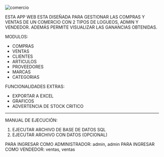 ![comercio](https://user-images.githubusercontent.com/54191222/179877322-c24a4df3-24db-4300-89a4-36b4167f9f69.png)

ESTA APP WEB ESTA DISEÑADA PARA GESTIONAR LAS COMPRAS Y VENTAS DE UN COMERCIO CON 2 TIPOS DE LOGUEOS, ADMIN Y VENDEDOR. ADEMÁS PERMITE VISUALIZAR LAS GANANCIAS OBTENIDAS.

MODULOS:
- COMPRAS
- VENTAS
- CLIENTES
- ARTICULOS
- PROVEEDORES
- MARCAS
- CATEGORIAS

FUNCIONALIDADES EXTRAS:
- EXPORTAR A EXCEL
- GRAFICOS
- ADVERTENCIA DE STOCK CRITICO

______________________
MANUAL DE EJECUCIÓN:

1. EJECUTAR ARCHIVO DE BASE DE DATOS SQL
2. EJECUTAR ARCHIVO CON DATOS (OPCIONAL)

PARA INGRESAR COMO ADMINISTRADOR: admin, admin
PARA INGRESAR COMO VENDEDOR: ventas, ventas
